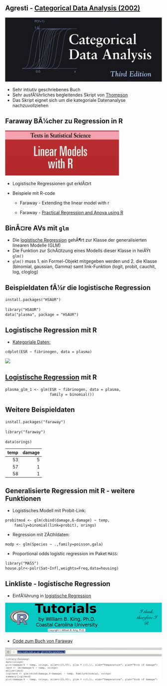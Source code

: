 Agresti - [Categorical Data Analysis (2002)](https://mathdept.iut.ac.ir/sites/mathdept.iut.ac.ir/files/AGRESTI.PDF)
-------------------------------------------------------------------------------------------------------------------

![](https://github.com/Japhilko/IntroR/raw/master/2017/slides/figure/CDAagresti.PNG)

-   Sehr intiutiv geschriebenes Buch
-   Sehr ausfÃ¼hrliches begleitendes Skript von
    [Thompson](http://statweb.stanford.edu/~owen/courses/306a/Splusdiscrete2.pdf)
-   Das Skript eignet sich um die kategoriale Datenanalyse
    nachzuvollziehen

Faraway BÃ¼cher zu Regression in R
----------------------------------

![](https://github.com/Japhilko/IntroR/raw/master/2017/slides/figure/Faraway.PNG)

-   Logistische Regressionen gut erklÃ¤rt
-   Beispiele mit R-code

    -   Faraway - Extending the linear model with r

    -   Faraway - [Practical Regression and Anova using
        R](https://cran.r-project.org/doc/contrib/Faraway-PRA.pdf)

BinÃ¤re AVs mit `glm`
---------------------

-   Die [logistische Regression](http://data.princeton.edu/R/glms.html)
    gehÃ¶rt zur Klasse der generalisierten linearen Modelle (GLM)
-   Die Funktion zur SchÃ¤tzung eines Modells dieser Klasse in heiÃŸt
    `glm()`
-   `glm()` muss 1. ein Formel-Objekt mitgegeben werden und 2. die
    Klasse (binomial, gaussian, Gamma) samt link-Funktion (logit,
    probit, cauchit, log, cloglog)

Beispieldaten fÃ¼r die logistische Regression
---------------------------------------------

    install.packages("HSAUR")

    library("HSAUR")
    data("plasma", package = "HSAUR")

Logistische Regression mit R
----------------------------

-   [Kategoriale
    Daten:](http://homepage.univie.ac.at/herbert.nagel/KategorialeDaten.pdf)

<!-- -->

    cdplot(ESR ~ fibrinogen, data = plasma)

![](D:\Daten\GitHub\Rinter\md_slides\logistischeRegression_files/figure-markdown_strict/unnamed-chunk-4-1.png)

[Logistische Regression](http://ww2.coastal.edu/kingw/statistics/R-tutorials/logistic.html) mit R
-------------------------------------------------------------------------------------------------

    plasma_glm_1 <- glm(ESR ~ fibrinogen, data = plasma, 
                        family = binomial())

Weitere Beispieldaten
---------------------

    install.packages("faraway")

    library("faraway")

    data(orings)

<table>
<thead>
<tr class="header">
<th align="right">temp</th>
<th align="right">damage</th>
</tr>
</thead>
<tbody>
<tr class="odd">
<td align="right">53</td>
<td align="right">5</td>
</tr>
<tr class="even">
<td align="right">57</td>
<td align="right">1</td>
</tr>
<tr class="odd">
<td align="right">58</td>
<td align="right">1</td>
</tr>
</tbody>
</table>

Generalisierte Regression mit R - weitere Funktionen
----------------------------------------------------

-   Logistisches Modell mit Probit-Link:

<!-- -->

    probitmod <- glm(cbind(damage,6-damage) ~ temp, 
        family=binomial(link=probit), orings)

-   Regression mit ZÃ¤hldaten:

<!-- -->

    modp <- glm(Species ~ .,family=poisson,gala)

-   Proportional odds logistic regression im Paket `MASS`:

<!-- -->

    library("MASS")
    house.plr<-polr(Sat~Infl,weights=Freq,data=housing)

Linkliste - logistische Regression
----------------------------------

-   EinfÃ¼hrung in [logistische
    Regression](http://ww2.coastal.edu/kingw/statistics/R-tutorials/logistic.html)

![](https://github.com/Japhilko/IntroR/raw/master/2017/slides/figure/Rtutorials.PNG)

-   [Code zum Buch von
    Faraway](http://www.maths.bath.ac.uk/~jjf23/ELM/scripts/binary.R)

![](https://github.com/Japhilko/IntroR/raw/master/2017/slides/figure/orings.PNG)
